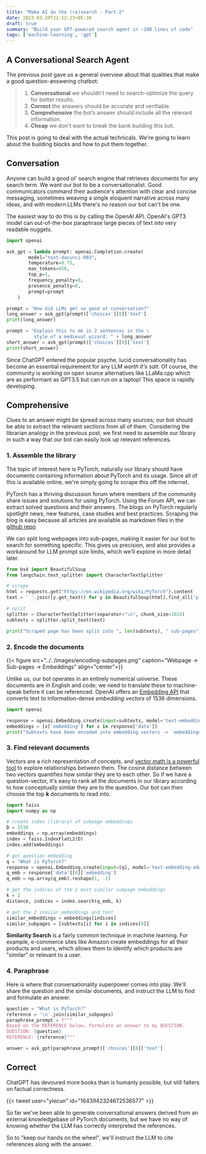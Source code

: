 ```yaml
---
title: "Make AI do the (re)search - Part 2"
date: 2023-03-29T22:52:23+05:30
draft: true
summary: "Build your GPT-powered search agent in ~100 lines of code"
tags: ['machine-learning', 'gpt']
---
```


## A Conversational Search Agent

The previous post gave us a general overview about that qualities that make a good question-answering chatbot:

> 1.  **Conversational** we shouldn’t need to search-optimize the query for better results.
> 1.  **Correct** the answers should be accurate and verifiable.
> 1.  **Comprehensive** the bot’s answer should include all the relevant information.
> 1.  **Cheap** we don’t want to break the bank building this bot.


This post is going to deal with the actual technicals. We're going to learn about the building blocks and how to put them together.


## Conversation

Anyone can build a good ol' search engine that retrieves documents for any search term. We want our bot to be a conversationalist. Good communicators command their audience's attention with clear and concise messaging, sometimes weaving a single eloquent narrative across many ideas, and with modern LLMs there's no reason our bot can't be one.

The easiest way to do this is by calling the OpenAI API. OpenAI's GPT3 model can out-of-the-box paraphrase large pieces of text into very readable nuggets. 


```python
import openai

ask_gpt = lambda prompt: openai.Completion.create(
        model="text-davinci-003",
        temperature=0.75,
        max_tokens=650,
        top_p=1,
        frequency_penalty=0,
        presence_penalty=0,
        prompt=prompt
    )

prompt = "How did LLMs get so good at conversation?"
long_answer = ask_gpt(prompt)['choices'][0]['text']
print(long_answer)

prompt = "Explain this to me in 2 sentences in the \
          style of a medieval wizard: " + long_answer
short_answer = ask_gpt(prompt)['choices'][0]['text']
print(short_answer)
```

Since ChatGPT entered the popular psyche, lucid conversationality has become an essential requirement for any LLM _worth it's salt_. Of course, the community is working on open source alternatives like LLaMa.cpp which are as performant as GPT3.5  but can run on a laptop! This space is rapidly developing.


## Comprehensive

Clues to an answer might be spread across many sources; our bot should be able to extract the relevant sections from all of them. Considering the librarian analogy in the previous post, we first need to assemble our library in such a way that our bot can easily look up relevant references.

### 1. Assemble the library
The topic of interest here is PyTorch, naturally our library should have documents containing information about PyTorch and its usage. Since all of this is available online, we're simply going to scrape this off the internet.

PyTorch has a thriving discussion forum where members of the community share issues and solutions for using PyTorch. Using the Forum API, we can extract solved questions and their answers. The blogs on PyTorch regularly spotlight news, new features, case studies and best practices. Scraping the blog is easy because all articles are available as markdown files in the [github repo](http://github.com/pytorch/pytorch.github.io). 

We can split long webpages into sub-pages, making it easier for our bot to search for something specific. This gives us precision, and also provides a workaround for LLM prompt size limits, which we'll explore in more detail later.

```python
from bs4 import BeautifulSoup
from langchain.text_splitter import CharacterTextSplitter

# scrape
html = requests.get("https://en.wikipedia.org/wiki/PyTorch").content
text = ' '.join([y.get_text() for y in BeautifulSoup(html).find_all('p')])

# split
splitter = CharacterTextSplitter(separator="\n", chunk_size=1024)
subtexts = splitter.split_text(text)

print("Scraped page has been split into ", len(subtexts), " sub-pages")
```


### 2. Encode the documents

{{< figure src="../../images/encoding-subpages.png" caption="Webpage -> Sub-pages -> Embeddings" align="center">}}

Unlike us, our bot operates in an entirely numerical universe. These documents are in English and code; we need to translate these to machine-speak before it can be referenced. OpenAI offers an [Embedding API](https://platform.openai.com/docs/guides/embeddings) that converts text to information-dense *embedding vectors* of 1536 dimensions. 

```python
import openai

response = openai.Embedding.create(input=subtexts, model='text-embedding-ada-002')
embeddings = [x['embedding'] for x in response['data']]
print("Subtexts have been encoded into embedding vectors -> `embeddings`")
```


### 3. Find relevant documents

Vectors are a rich representation of concepts, and [vector math is a powerful tool](https://www.technologyreview.com/2015/09/17/166211/king-man-woman-queen-the-marvelous-mathematics-of-computational-linguistics/#:~:text=The%20easiest%20way%20to%20think,the%20vector%20associated%20with%20queen.) to explore relationships between them. The cosine distance between two vectors quantifies how similar they are to each other. So if we have a question-vector, it's easy to rank all the documents in our library according to how conceptually similar they are to the question. Our bot can then choose the top ***k*** documents to read into. 

```python
import faiss
import numpy as np

# create index (library) of subpage embeddings
D = 1536 
embeddings = np.array(embeddings)
index = faiss.IndexFlatL2(D)
index.add(embeddings)

# get question embedding
q = "What is PyTorch?"
response = openai.Embedding.create(input=[q], model='text-embedding-ada-002')
q_emb = response['data'][0]['embedding']
q_emb = np.array(q_emb).reshape(1, -1)

# get the indices of the 2 most similar subpage embeddings
k = 2
distance, indices = index.search(q_emb, k)

# get the 2 similar embeddings and text
similar_embeddings = embeddings[indices]
similar_subpages = [subtexts[i] for i in indices[0]]
```

**Similarity Search** is a fairly common technique in machine learning. For example, e-commerce sites like Amazon create embeddings for all their products and users, which allows them to identify which products are "similar" or relevant to a user.

### 4. Paraphrase
Here is where that conversationality superpower comes into play. We'll share the question and the similar documents, and instruct the LLM to find and formulate an answer. 

```python
question = "What is PyTorch?"
reference = '\n'.join(similar_subpages)
paraphrase_prompt = f"""
Based on the REFERENCE below, formulate an answer to my QUESTION.
QUESTION: {question}
REFERENCE: {reference}"""

answer = ask_gpt(paraphrase_prompt)['choices'][0]['text']
```



## Correct
ChatGPT has devoured more books than is humanly possible, but still falters on factual correctness.

{{< tweet user="ylecun" id="1643942324672536577" >}}

So far we've been able to generate conversational answers derived from an external knowledgebase of PyTorch documents, but we have no way of knowing whether the LLM has correctly interpreted the references.

So to "keep our hands on the wheel", we'll instruct the LLM to cite references along with the answer.
